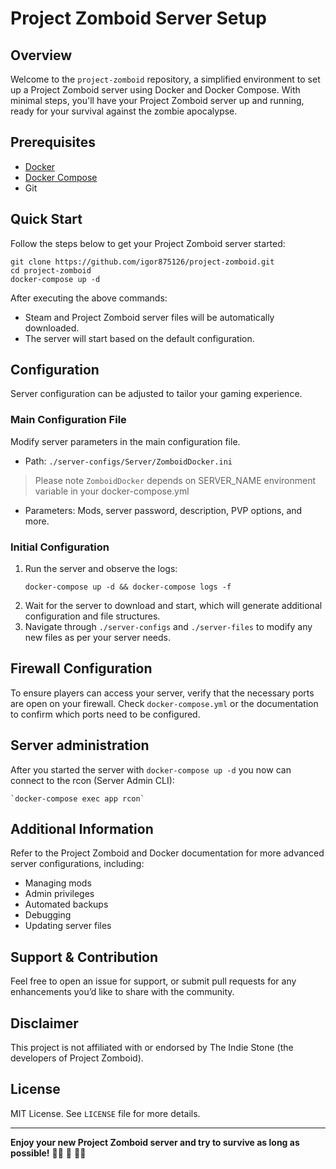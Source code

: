 # Project Zomboid Server Setup

## Overview

Welcome to the `project-zomboid` repository, a simplified environment to set up a Project Zomboid server using Docker and Docker Compose. With minimal steps, you'll have your Project Zomboid server up and running, ready for your survival against the zombie apocalypse.

## Prerequisites
- [Docker](https://docs.docker.com/get-docker/)
- [Docker Compose](https://docs.docker.com/compose/install/)
- Git

## Quick Start
Follow the steps below to get your Project Zomboid server started:

```shell
git clone https://github.com/igor875126/project-zomboid.git
cd project-zomboid
docker-compose up -d
```

After executing the above commands:
- Steam and Project Zomboid server files will be automatically downloaded.
- The server will start based on the default configuration.

## Configuration
Server configuration can be adjusted to tailor your gaming experience.

### Main Configuration File
Modify server parameters in the main configuration file.
- Path: `./server-configs/Server/ZomboidDocker.ini`
> Please note `ZomboidDocker` depends on SERVER_NAME environment variable in your docker-compose.yml

- Parameters: Mods, server password, description, PVP options, and more.

### Initial Configuration
1. Run the server and observe the logs:
   ```shell
   docker-compose up -d && docker-compose logs -f
   ```
2. Wait for the server to download and start, which will generate additional configuration and file structures.
3. Navigate through `./server-configs` and `./server-files` to modify any new files as per your server needs.

## Firewall Configuration
To ensure players can access your server, verify that the necessary ports are open on your firewall. Check `docker-compose.yml` or the documentation to confirm which ports need to be configured.

## Server administration
After you started the server with `docker-compose up -d` you now can connect to the rcon (Server Admin CLI):

```shell
`docker-compose exec app rcon`
```

## Additional Information
Refer to the Project Zomboid and Docker documentation for more advanced server configurations, including:
- Managing mods
- Admin privileges
- Automated backups
- Debugging
- Updating server files

## Support & Contribution
Feel free to open an issue for support, or submit pull requests for any enhancements you’d like to share with the community.

## Disclaimer
This project is not affiliated with or endorsed by The Indie Stone (the developers of Project Zomboid).

## License
MIT License. See `LICENSE` file for more details.

---

**Enjoy your new Project Zomboid server and try to survive as long as possible!** 🧟‍♂️ 🏡 🧟‍♀️